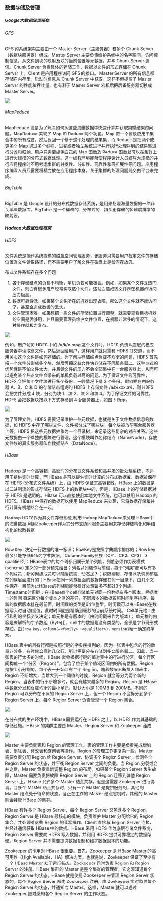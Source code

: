 ### 数据存储及管理

##### Google大数据处理系统

###### GFS

GFS 的系统架构主要由一个 Master Server（主服务器）和多个 Chunk Server（数据块服务器）组成。Master Server 主要负责维护系统中的名字空间，访问控制信息，从文件到块的映射及块的当前位置等元数据，并与 Chunk Server 通信。Chunk Server 负责具体的存储工作。数据以文件的形式存储在 Chunk Server 上。Client 是应用程序访问 GFS 的接口。 Master Server 的所有信息都存储在内存里，启动时信息从 Chunk Server 中获取。这样不但提高了 Master Server 的性能和吞吐量，也有利于 Master Server 宕机后把后备服务器切换成 Master Server。

![](D:/MarkDown/picture/2/123.png)

###### MapReduce

MapReduce 则是为了解决如何从这些海量数据中快速计算并获取期望结果的问题。MapReduce 实现了 Map 和 Reduce 两个功能。Map 把一个函数应用于集合中的所有成员，然后返回一个基于这个处理的结果集，而 Reduce 是把两个或更多个 Map 通过多个线程、进程或者独立系统进行并行执行处理得到的结果集进行分类和归纳。用户只需要提供自己的 Map 函数及 Reduce 函数就可以在集群上进行大规模的分布式数据处理。这一编程环境能够使程序设计人员编写大规模的并行应用程序时不用考虑集群的并发性、分布性、可靠性和可扩展性等问题。应用程序编写人员只需要将精力放在应用程序本身，关于集群的处理问题则交由平台来完成。

###### BigTable

BigTable 是 Google 设计的分布式数据存储系统，是用来处理海量数据的一种非关系型数据库。BigTable 是一个稀疏的、分布式的、持久化存储的多维度排序的映射表。

##### Hadoop大数据处理框架

###### HDFS

文件系统是操作系统提供的磁盘空间管理服务，该服务只需要用户指定文件的存储位置及文件读取路径，而不需要用户了解文件在磁盘上是如何存放的。

布式文件系统存在多个问题

1. 各个存储结点的负载不均衡，单机负载可能极高。例如，如果某个文件是热门文件，则会有很多用户经常读取这个文件，这就会造成该文件所在机器的访问压力极高。
2. 数据可靠性低。如果某个文件所在的机器出现故障，那么这个文件就不能访问了，甚至会造成数据的丢失。
3. 文件管理困难。如果想把一些文件的存储位置进行调整，就需要查看目标机器的空间是否够用，并且需要管理员维护文件位置，在机器非常多的情况下，这种操作就极为复杂。

![](D:/MarkDown/picture/2/124.png)

例如，用户访问 HDFS 中的 /a/b/c.mpg 这个文件时，HDFS 负责从底层的相应服务器中读取该文件，然后返回给用户，这样用户就只需和 HDFS 打交道，而不用关心这个文件是如何存储的。为了解决存储结点负载不均衡的问题，HDFS 首先把一个文件分割成多个块，然后再把这些文件块存储在不同服务器上。这种方式的优势就是不怕文件太大，并且读文件的压力不会全部集中在一台服务器上，从而可以避免某个热点文件会带来的单机负载过高的问题。为了保证文件的可靠性，HDFS 会把每个文件块进行多个备份，一般情况下是 3 个备份。假如要在由服务器 A、B、C 和 D 的存储结点组成的 HDFS 上存储文件 /a/b/xxx.avi，则 HDFS 会把文件分成 4 块，分别为块 1、块 2、块 3 和块 4。为了保证文件的可靠性，HDFS 会把数据块按以下方式存储到 4 台服务器上，如图 3 所示。 

![](D:/MarkDown/picture/2/125.png)

为了管理文件，HDFS 需要记录维护一些元数据，也就是关于文件数据信息的数据，如 HDFS 中存了哪些文件，文件被分成了哪些块，每个块被放在哪台服务器上等。HDFS 把这些元数据抽象为一个目录树，来记录这些复杂的对应关系。这些元数据由一个单独的模块进行管理，这个模块叫作名称结点（NameNode）。存放文件块的真实服务器叫作数据结点（DataNode）。 

###### HBase

Hadoop 是一个高容错、高延时的分布式文件系统和高并发的批处理系统，不适用于提供实时计算，而 HBase 是可以提供实时计算的分布式数据库，数据被保存在 HDFS (分布式文件系统）上，由 HDFS 保证其高容错性。HBase 上的数据是以二进制流的形式存储在 HDFS 上的数据块中的，但是，HBase 上的存储数据对于 HDFS 是透明的。HBase 可以直接使用本地文件系统，也可以使用 Hadoop 的 HDFS。HBase 中保存的数据可以使用 MapReduce 来处理，它将数据存储和并行计算有机地结合在一起。

Hadoop HDFS作为其文件存储系统,利用Hadoop MapReduce来处理 HBase中的海量数据,利用Zookeeper作为其分布式协同服务主要用来存储非结构化和半结构化的松散数据

![](D:/MarkDown/picture/1/213.png)

Row Key: 决定一行数据的唯一标识；RowKey是按照字典顺序排序的；Row key最多只能存储64k的字节数据。
Column Family列族（CF1、CF2、CF3） & qualifier列：HBase表中的每个列都归属于某个列族，列族必须作为表模式(schema) 定义的一部分预先给出；列名以列族作为前缀，每个“列族”都可以有多个列成员；新的列族成员可以随后按需、动态加入；权限控制、存储以及调优都是在列族层面进行的；HBase把同一列族里面的数据存储在同一目录下，由几个文件保存。目前为止HBase的列族能能够很好处理最多不超过3个列族。
Timestamp时间戳：在HBase每个cell存储单元对同一份数据有多个版本，根据唯一的时间 戳来区分每个版本之间的差异，不同版本的数据按照时间倒序排序，最新的数据版本排在最前面。时间戳的类型是64位整型。时间戳可以由HBase(在数据写入时自动)赋值，此时时间戳是精确到毫秒的当前系统时间。
Cell单元格：由行和列的坐标交叉决定；单元格是有版本的（由时间戳来作为版本）； 单元格的内容是未解析的字节数组（Byte[]），cell中的数据是没有类型的，全部是字节码形式存贮。由`{row key，column(=<family> +<qualifier>)，version}`唯一确定的单元。

HBase 表中的所有行都是按照行键的字典序排列的。因为一张表中包含的行的数量非常多，有时候会高达几亿行，所以需要分布存储到多台服务器上。因此，当一张表的行太多的时候，HBase 就会根据行键的值对表中的行进行分区，每个行区间构成一个“分区（Region）”，包含了位于某个值域区间内的所有数据。Region 是按大小分割的，每个表一开始只有二个 Region，随着数据不断插入到表中，Region 不断增大，当增大到一个阈值的时候，Region 就会等分为两个新的 Region。当表中的行不断增多时，就会有越来越多的 Region。Region 是 HBase 中数据分发和负载均衡的最小单元，默认大小是 100MB 到 200MB。不同的 Region 可以分布在不同的 Region Server 上，但一个 Region 不会拆分到多个 Region Server 上。每个 Region Server 负责管理一个 Region 集合。

![](D:/MarkDown/picture/2/126.png)

在分布式的生产环境中，HBase 需要运行在 HDFS 之上，以 HDFS 作为其基础的存储设施。HBase 的集群主要由 Master、Region Server 和 Zookeeper 组成

![](D:/MarkDown/picture/2/127.png)

Master 主要负责表和 Region 的管理工作。表的管理工作主要是负责完成增加表、删除表、修改表和查询表等操作。Region 的管理工作更复杂一些，Master 需要负责分配 Region 给 Region Server，协调多个 Region Server，检测各个 Region Server 的状态，并平衡 Region Server 之间的负载。当 Region 分裂或合并之后，Master 负责重新调整 Region 的布局。如果某个 Region Server 发生故障，Master 需要负责把故障 Region Server 上的 Region 迁移到其他 Region Server 上。HBase 允许多个 Master 结点共存，但是这需要 Zookeeper 进行协调。当多个 Master 结点共存时，只有一个 Master 是提供服务的，其他的 Master 结点处于待命的状态。当正在工作的 Master 结点宕机时，其他的 Master 则会接管 HBase 的集群。

HBase 有许多个 Region Server，每个 Region Server 又包含多个 Region。Region Server 是 HBase 最核心的模块，负责维护 Master 分配给它的 Region 集合，并处理对这些 Region 的读写操作。Client 直接与 Region Server 连接，并经过通信获取 HBase 中的数据。HBase 釆用 HDFS 作为底层存储文件系统，Region Server 需要向 HDFS 写入数据，并利用 HDFS 提供可靠稳定的数据存储。Region Server 并不需要提供数据复制和维护数据副本的功能。

Zookeeper 的作用对 HBase 很重要。首先，Zookeeper 是 HBase Master 的高可用性（High Available，HA）解决方案。也就是说，Zookeeper 保证了至少有一个 HBase Master 处于运行状态。Zookeeper 同时负责 Region 和 Region Server 的注册。HBase 集群的 Master 是整个集群的管理者，它必须知道每个 Region Server 的状态。HBase 就是使用 Zookeeper 来管理 Region Server 状态的。每个 Region Server 都向 Zookeeper 注册，由 Zookeeper 实时监控每个 Region Server 的状态，并通知给 Master。这样，Master 就可以通过 Zookeeper 随时感知各个 Region Server 的工作状态。




